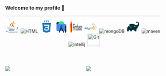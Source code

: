 ### Welcome to my profile 👋
---
<p align="center">
  <img src="https://github.com/gilbarbara/logos/blob/master/logos/java.svg" title="Java" alt="Java" width="40" height="40"/>&nbsp;
  <img src="https://github.com/gilbarbara/logos/blob/master/logos/html-5.svg" title="HTML5" alt="HTML" width="40" height="40"/>&nbsp;
  <img src="https://github.com/devicons/devicon/blob/master/icons/css3/css3-plain-wordmark.svg"  title="CSS3" alt="CSS" width="40" height="40"/>&nbsp;
  <img src="https://github.com/devicons/devicon/blob/master/icons/androidstudio/androidstudio-original.svg" title="AndroidStudio" alt="AndroidStudio" width="40" height="40"/>&nbsp;
  <img src="https://github.com/gilbarbara/logos/blob/master/logos/firebase.svg" title="Firebase" alt="Firebase" width="40" height="40"/>&nbsp;
  <img src="https://github.com/devicons/devicon/blob/master/icons/mysql/mysql-original-wordmark.svg" title="MySQL"  alt="MySQL" width="40" height="40"/>&nbsp;
  <img src="https://github.com/gilbarbara/logos/blob/master/logos/mongodb-icon.svg" title="mongoDB"  alt="mongoDB" width="40" height="40"/>&nbsp;
  <img src="https://github.com/devicons/devicon/blob/master/icons/gradle/gradle-plain.svg" title="Gradle"  alt="Gradle" width="40" height="40"/>&nbsp;
  <img src="https://github.com/gilbarbara/logos/blob/master/logos/maven.svg" title="maven"  alt="maven" width="60" height="40"/>&nbsp;
  <img src="https://github.com/gilbarbara/logos/blob/master/logos/intellij-idea.svg" title="My favorite IDE :)"  alt="intellij" width="60" height="40"/>&nbsp;
  <img src="https://github.com/gilbarbara/logos/blob/master/logos/git-icon.svg" title="Git" **alt="Git" width="40" height="40"/>
</p>
 
 <br /> <br />
<div>
<img src="https://lanyard.cnrad.dev/api/419932891020001281/?hideTimestamp=true&idleMessage=" align="right" width="48%"/>   
<img src="https://github-readme-stats.vercel.app/api?username=ShxwZ&show_icons=true&theme=dark" width="50%"/>
<div/>

